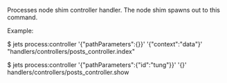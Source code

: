 Processes node shim controller handler. The node shim spawns out to this command.

Example:

$ jets process:controller '{"pathParameters":{}}' '{"context":"data"}' "handlers/controllers/posts_controller.index"

$ jets process:controller '{"pathParameters":{"id":"tung"}}' '{}' handlers/controllers/posts_controller.show
